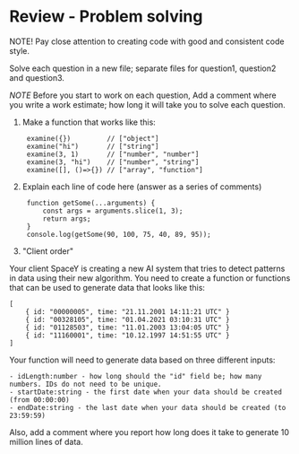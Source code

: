 # Review - Problem solving

NOTE! Pay close attention to creating code with good and consistent code style.

Solve each question in a new file; separate files for question1, question2 and question3.

*NOTE* Before you start to work on each question, Add a comment where you write a work estimate; how long it will take you to solve each question.

1. Make a function that works like this:

        examine({})         // ["object"]
        examine("hi")       // ["string"]
        examine(3, 1)       // ["number", "number"]
        examine(3, "hi")    // ["number", "string"]
        examine([], ()=>{}) // ["array", "function"]

2. Explain each line of code here (answer as a series of comments)

        function getSome(...arguments) {
            const args = arguments.slice(1, 3);
            return args;
        }
        console.log(getSome(90, 100, 75, 40, 89, 95));

3. "Client order"

Your client SpaceY is creating a new AI system that tries to detect patterns in data using their new algorithm. You need to create a function or functions that can be used to generate data that looks like this: 

    [
        { id: "00000005", time: "21.11.2001 14:11:21 UTC" }
        { id: "00328105", time: "01.04.2021 03:10:31 UTC" }
        { id: "01128503", time: "11.01.2003 13:04:05 UTC" }
        { id: "11160001", time: "10.12.1997 14:51:55 UTC" }
    ]

Your function will need to generate data based on three different inputs:

    - idLength:number - how long should the "id" field be; how many numbers. IDs do not need to be unique.
    - startDate:string - the first date when your data should be created (from 00:00:00)
    - endDate:string - the last date when your data should be created (to 23:59:59)

Also, add a comment where you report how long does it take to generate 10 million lines of data.
